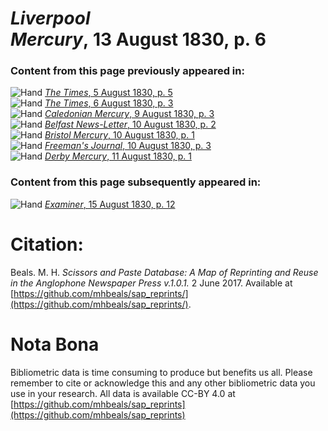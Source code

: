 # *Liverpool Mercury*, 13 August 1830, p. 6  
  
### Content from this page previously appeared in:  
![Hand](http://scissorsandpaste.net/wp-content/uploads/2017/06/smallhandpointer.png) [*The Times*, 5 August 1830, p. 5](https://mhbeals.github.io/sap_html/The-Times/The-Times-5-August-1830-p-5)  
![Hand](http://scissorsandpaste.net/wp-content/uploads/2017/06/smallhandpointer.png) [*The Times*, 6 August 1830, p. 3](https://mhbeals.github.io/sap_html/The-Times/The-Times-6-August-1830-p-3)  
![Hand](http://scissorsandpaste.net/wp-content/uploads/2017/06/smallhandpointer.png) [*Caledonian Mercury*, 9 August 1830, p. 3](https://mhbeals.github.io/sap_html/Caledonian-Mercury/Caledonian-Mercury-9-August-1830-p-3)  
![Hand](http://scissorsandpaste.net/wp-content/uploads/2017/06/smallhandpointer.png) [*Belfast News-Letter*, 10 August 1830, p. 2](https://mhbeals.github.io/sap_html/Belfast-News-Letter/Belfast-News-Letter-10-August-1830-p-2)  
![Hand](http://scissorsandpaste.net/wp-content/uploads/2017/06/smallhandpointer.png) [*Bristol Mercury*, 10 August 1830, p. 1](https://mhbeals.github.io/sap_html/Bristol-Mercury/Bristol-Mercury-10-August-1830-p-1)  
![Hand](http://scissorsandpaste.net/wp-content/uploads/2017/06/smallhandpointer.png) [*Freeman's Journal*, 10 August 1830, p. 3](https://mhbeals.github.io/sap_html/Freeman's-Journal/Freeman's-Journal-10-August-1830-p-3)  
![Hand](http://scissorsandpaste.net/wp-content/uploads/2017/06/smallhandpointer.png) [*Derby Mercury*, 11 August 1830, p. 1](https://mhbeals.github.io/sap_html/Derby-Mercury/Derby-Mercury-11-August-1830-p-1)  
  
### Content from this page subsequently appeared in:  
![Hand](http://scissorsandpaste.net/wp-content/uploads/2017/06/smallhandpointer.png) [*Examiner*, 15 August 1830, p. 12](https://mhbeals.github.io/sap_html/Examiner/Examiner-15-August-1830-p-12)  


# Citation: 

Beals. M. H. *Scissors and Paste Database: A Map of Reprinting and Reuse in the Anglophone Newspaper Press v.1.0.1.* 2 June 2017. Available at [https://github.com/mhbeals/sap_reprints/](https://github.com/mhbeals/sap_reprints/). 

# Nota Bona

Bibliometric data is time consuming to produce but benefits us all. Please remember to cite or acknowledge this and any other bibliometric data you use in your research. All data is available CC-BY 4.0 at [https://github.com/mhbeals/sap_reprints](https://github.com/mhbeals/sap_reprints)
